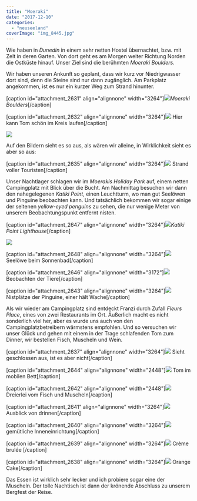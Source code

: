 ```yaml
---
title: "Moeraki"
date: "2017-12-10"
categories: 
  - "neuseeland"
coverImage: "img_8445.jpg"
---
```


Wie haben in _Dunedin_ in einem sehr netten Hostel übernachtet, bzw. mit Zelt in deren Garten. Von dort geht es am Morgen weiter Richtung Norden die Ostküste hinauf. Unser Ziel sind die berühmten _Moeraki Boulders_.

Wir haben unseren Ankunft so geplant, dass wir kurz vor Niedrigwasser dort sind, denn die Steine sind nur dann zugänglich. Am Parkplatz angekommen, ist es nur ein kurzer Weg zum Strand hinunter.

\[caption id="attachment\_2631" align="alignnone" width="3264"\]![](images/img_8335.jpg)_Moeraki Boulders_\[/caption\]

\[caption id="attachment\_2632" align="alignnone" width="3264"\]![](images/img_8346.jpg) Hier kann Tom schön im Kreis laufen\[/caption\]

![](images/img_8358.jpg)

Auf den Bildern sieht es so aus, als wären wir alleine, in Wirklichkeit sieht es aber so aus:

\[caption id="attachment\_2635" align="alignnone" width="3264"\]![](images/img_8354.jpg) Strand voller Touristen\[/caption\]

Unser Nachtlager schlagen wir im _Moerakis Holiday Park_ auf, einem netten Campingplatz mit Blick über die Bucht. Am Nachmittag besuchen wir dann den nahegelegenen _Katiki Point,_ einen Leuchtturm, wo man gut Seelöwen und Pinguine beobachten kann. Und tatsächlich bekommen wir sogar einige der seltenen _yellow-eyed penguins_ zu sehen, die nur wenige Meter von unserem Beobachtungspunkt entfernt nisten.

\[caption id="attachment\_2647" align="alignnone" width="3264"\]![](images/img_8363.jpg)_Katiki Point Lighthouse_\[/caption\]

![](images/img_8455.jpg)

\[caption id="attachment\_2648" align="alignnone" width="3264"\]![](images/img_8446.jpg) Seelöwe beim Sonnenbad\[/caption\]

\[caption id="attachment\_2646" align="alignnone" width="3172"\]![](images/img_8445.jpg) Beobachten der Tiere\[/caption\]

\[caption id="attachment\_2643" align="alignnone" width="3264"\]![](images/img_8399.jpg) Nistplätze der Pinguine, einer hält Wache\[/caption\]

Als wir wieder am Campingplatz sind entdeckt Franzi durch Zufall _Fleurs Place_, eines von zwei Restaurants im Ort. Äußerlich macht es nicht sonderlich viel her, aber es wurde uns auch von den Campingplatzbetreibern wärmstens empfohlen. Und so versuchen wir unser Glück und gehen mit einem in der Trage schlafenden Tom zum Dinner, wir bestellen Fisch, Muscheln und Wein.

\[caption id="attachment\_2637" align="alignnone" width="3264"\]![](images/img_8479.jpg) Sieht geschlossen aus, ist es aber nicht\[/caption\]

\[caption id="attachment\_2644" align="alignnone" width="2448"\]![](images/img_8489.jpg) Tom im mobilen Bett\[/caption\]

\[caption id="attachment\_2642" align="alignnone" width="2448"\]![](images/img_8493.jpg) Dreierlei vom Fisch und Muscheln\[/caption\]

\[caption id="attachment\_2641" align="alignnone" width="3264"\]![](images/img_8498.jpg) Ausblick von drinnen\[/caption\]

\[caption id="attachment\_2640" align="alignnone" width="3264"\]![](images/img_8495.jpg) gemütliche Inneneinrichtung\[/caption\]

\[caption id="attachment\_2639" align="alignnone" width="3264"\]![](images/img_8499.jpg) Crème brulée \[/caption\]

\[caption id="attachment\_2638" align="alignnone" width="3264"\]![](images/img_8500.jpg) Orange Cake\[/caption\]

Das Essen ist wirklich sehr lecker und ich probiere sogar eine der Muscheln. Der tolle Nachtisch ist dann der krönende Abschluss zu unserem Bergfest der Reise.
